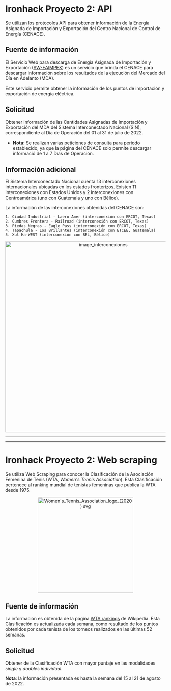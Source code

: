 
# Ironhack Proyecto 2: API

Se utilizan los protocolos API para obtener información de la Energía Asignada de Importación y Exportación del Centro Nacional de Control de Energía (CENACE).

## Fuente de información

El Servicio Web para descarga de Energía Asignada de Importación y Exportación ([SW-EAIMPEX](https://www.cenace.gob.mx/DocsMEM/2022-06-24%20Manual%20Técnico%20SW-EAIMPEX.pdf)) es un servicio que brinda el CENACE para descargar información sobre los resultados de la ejecución del Mercado del Día en Adelanto (MDA). 

Este servicio permite obtener la información de los puntos de importación y exportación de energía eléctrica.

## Solicitud
Obtener información de las Cantidades Asignadas de Importación y Exportación del MDA del Sistema Interconectado Nacional (SIN), correspondiente al Día de Operación del 01 al 31 de julio de 2022.

* **Nota:** Se realizan varias peticiones de consulta para periodo establecido, ya que la página del CENACE solo permite descargar informació de 1 a 7 Días de Operación.

## Información adicional
El Sistema Interconectado Nacional cuenta 13 interconexiones internacionales ubicadas en los estados fronterizos. Existen 11 interconexiones con Estados Unidos y 2 interconexiones con Centroamérica (uno con Guatemala y uno con Bélice).

La información de las interconexiones obtenidas del CENACE son:

    1. Ciudad Industrial - Laero Amer (interconexión con ERCOT, Texas)
    2. Cumbres Frontera - Railroad (interconexión con ERCOT, Texas)
    3. Piedas Negras - Eagle Pass (interconexión con ERCOT, Texas)
    4. Tapachula - Los Brillantes (interconexión con ETCEE, Guatemala)
    5. Xul Ha-WEST (interconexión con BEL, Bélice)

<p align="center">
<img width="600" alt="image_interconexiones" src="https://user-images.githubusercontent.com/108844724/185035023-569f126b-99b9-4982-a81f-e25ea12a6cd3.png">
</p>


-----------------
-----------------

# Ironhack Proyecto 2: Web scraping

Se utiliza Web Scraping para conocer la Clasificación de la Asociación Femenina de Tenis (WTA, *Women's Tennis Association*). Esta Clasificación pertenece al ranking mundial de tenistas femeninas que publica la WTA desde 1975.

<p align="center">
<img width="300" alt="Women's_Tennis_Association_logo_(2020) svg" src="https://user-images.githubusercontent.com/108844724/186027090-5e0fb27c-fb15-4d64-a233-e20df1dcc9b0.png">
</p>


## Fuente de información

La información es obtenida de la página [WTA rankings](https://en.wikipedia.org/wiki/WTA_rankings) de Wikipedia. Esta Clasificación es actualizada cada semana, como resultado de los puntos obtenidos por cada tenista de los torneos realizados en las últimas 52 semanas.


## Solicitud
Obtener de la Clasificación WTA con mayor puntaje en las modalidades *single* y *doubles individual*.

**Nota**: la información presentada es hasta la semana del 15 al 21 de agosto de 2022.

